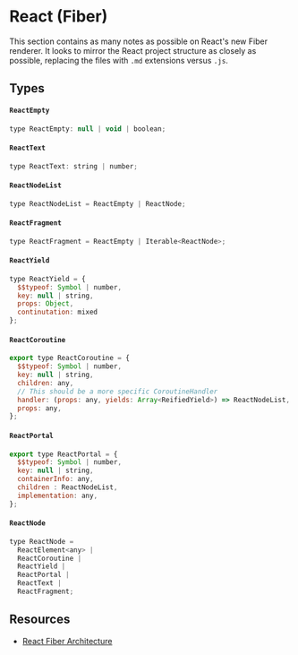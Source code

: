 # React (Fiber)

This section contains as many notes as possible on React's new Fiber renderer. It looks to mirror the React project structure as closely as possible, replacing the files with `.md` extensions versus `.js`.

## Types

#### `ReactEmpty`

```js
type ReactEmpty: null | void | boolean;
```

#### `ReactText`

```js
type ReactText: string | number;
```

#### `ReactNodeList`

```js
type ReactNodeList = ReactEmpty | ReactNode;
```

#### `ReactFragment`

```js
type ReactFragment = ReactEmpty | Iterable<ReactNode>;
```

#### `ReactYield`

```js
type ReactYield = {
  $$typeof: Symbol | number,
  key: null | string,
  props: Object,
  continutation: mixed
};
```

#### `ReactCoroutine`

```js
export type ReactCoroutine = {
  $$typeof: Symbol | number,
  key: null | string,
  children: any,
  // This should be a more specific CoroutineHandler
  handler: (props: any, yields: Array<ReifiedYield>) => ReactNodeList,
  props: any,
};
```

#### `ReactPortal`

```js
export type ReactPortal = {
  $$typeof: Symbol | number,
  key: null | string,
  containerInfo: any,
  children : ReactNodeList,
  implementation: any,
};
```

#### `ReactNode`

```js
type ReactNode =
  ReactElement<any> |
  ReactCoroutine |
  ReactYield |
  ReactPortal |
  ReactText |
  ReactFragment;
```

## Resources

- [React Fiber Architecture](https://github.com/acdlite/react-fiber-architecture)
